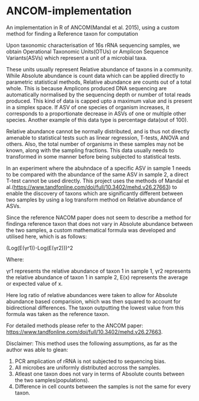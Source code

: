 # ANCOM-implementation
An implementation in R of ANCOM(Mandal et al. 2015), using a custom method for finding a Reference taxon for computation

Upon taxonomic characterisation of 16s rRNA sequencing samples, we obtain Operational Taxonomic Units(OTUs) or Amplicon Sequence Variants(ASVs) which represent a unit of a microbial taxa.

These units usually represent Relative abundance of taxons in a community. While Absolute abundance is count data which can be applied directly to parametric statistical methods, Relative abundance are counts out of a total whole. This is because Amplicons produced DNA sequencing are automatically normalised by the sequencing depth or number of total reads produced.
This kind of data is capped upto a maximum value and is present in a simplex space. If ASV of one species of organism increases, it corresponds to a proportionate decrease in ASVs of one or multiple other species. Another example of this data type is percentage data(out of 100).

Relative abundance cannot be normally distributed, and is thus not directly amenable to statistical tests such as linear regression, T-tests, ANOVA and others.
Also, the total number of organisms in these samples may not be known, along with the sampling fractions.
This data usually needs to transformed in some manner before being subjected to statistical tests. 

In an experiment where the abuhndace of a specific ASV in sample 1 needs to be compared with the abundance of the same ASV in sample 2, a direct T-test cannot be used directly.
This project uses the methods of Mandal et al.(https://www.tandfonline.com/doi/full/10.3402/mehd.v26.27663) to enable the discovery of taxons which are significantly different between two samples by using a log transform method on Relative abundance of ASVs.

Since the reference NACOM paper does not seem to describe a method for findinga reference taxon that does not vary in Absolute abundance between the two samples,
a custom mathematical formula was developed and utilised here, which is as follows:

(Log(E(γr1))-Log(E(γr2)))^2

Where:

γr1 represents the relative abundance of taxon 1 in sample 1, 
γr2 represents the relative abundance of taxon 1 in sample 2, 
E(x) represents the average or expected value of x.

Here log ratio of relative abundances were taken to allow for Absolute abundance based comparision, which was then squared to account for bidirectional differences. The taxon outputting the lowest value from this formula was taken as the reference taxon.

For detailed methods please refer to the ANCOM paper: https://www.tandfonline.com/doi/full/10.3402/mehd.v26.27663.

Disclaimer: This method uses the following assumptions, as far as the author was able to glean:
1. PCR amplication of rRNA is not subjected to sequencing bias.
2. All microbes are uniformly distributed accross the samples.
3. Atleast one taxon does not vary in terms of Absolute counts between the two samples(populations).
4. Difference in cell counts between the samples is not the same for every taxon.
